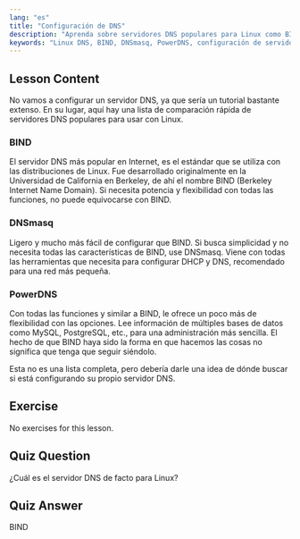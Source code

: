 ```yaml
---
lang: "es"
title: "Configuración de DNS"
description: "Aprenda sobre servidores DNS populares para Linux como BIND, DNSmasq y PowerDNS. Descubra el mejor servidor DNS para la configuración de su red con esta guía para principiantes."
keywords: "Linux DNS, BIND, DNSmasq, PowerDNS, configuración de servidor DNS, redes Linux, tutorial DNS, principiante"
---
```


## Lesson Content

No vamos a configurar un servidor DNS, ya que sería un tutorial bastante extenso. En su lugar, aquí hay una lista de comparación rápida de servidores DNS populares para usar con Linux.

### BIND

El servidor DNS más popular en Internet, es el estándar que se utiliza con las distribuciones de Linux. Fue desarrollado originalmente en la Universidad de California en Berkeley, de ahí el nombre BIND (Berkeley Internet Name Domain). Si necesita potencia y flexibilidad con todas las funciones, no puede equivocarse con BIND.

### DNSmasq

Ligero y mucho más fácil de configurar que BIND. Si busca simplicidad y no necesita todas las características de BIND, use DNSmasq. Viene con todas las herramientas que necesita para configurar DHCP y DNS, recomendado para una red más pequeña.

### PowerDNS

Con todas las funciones y similar a BIND, le ofrece un poco más de flexibilidad con las opciones. Lee información de múltiples bases de datos como MySQL, PostgreSQL, etc., para una administración más sencilla. El hecho de que BIND haya sido la forma en que hacemos las cosas no significa que tenga que seguir siéndolo.

Esta no es una lista completa, pero debería darle una idea de dónde buscar si está configurando su propio servidor DNS.

## Exercise

No exercises for this lesson.

## Quiz Question

¿Cuál es el servidor DNS de facto para Linux?

## Quiz Answer

BIND
